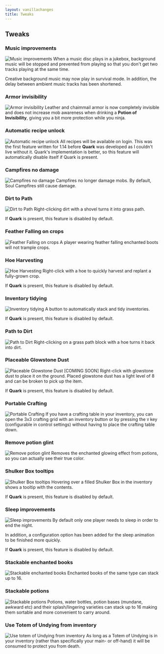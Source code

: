 ```yaml
---
layout: vanillachanges
title: Tweaks
---
```


## Tweaks

### Music improvements
![Music improvements](https://i.postimg.cc/Kc9PBt5b/Records-stop-background-music.png)
When a music disc plays in a jukebox, background music will be stopped and prevented from playing so that you don't get two tracks playing at the same time.

Creative background music may now play in survival mode.  In addition, the delay between ambient music tracks has been shortened.

### Armor invisibility
![Armor invisibility](https://i.postimg.cc/K83DZ4B2/Leather-armor-invisibility.png)
Leather and chaimmail armor is now completely invisible and does not increase mob awareness when drinking a **Potion of Invisibility**, giving you a bit more protection while you ninja.

### Automatic recipe unlock
![Automatic recipe unlock](https://i.postimg.cc/cLk2zKZG/Automatic-recipe-unlock.png)
All recipes will be available on login.  This was the first feature written for 1.14 before **Quark** was developed as I couldn't live without it.  Quark's implementation is better, so this feature will automatically disable itself if Quark is present. 

### Campfires no damage
![Campfires no damage]()
Campfires no longer damage mobs.
By default, Soul Campfires still cause damage.

### Dirt to Path
![Dirt to Path]()
Right-clicking dirt with a shovel turns it into grass path.

If **Quark** is present, this feature is disabled by default.

### Feather Falling on crops
![Feather Falling on crops]()
A player wearing feather falling enchanted boots will not trample crops.

### Hoe Harvesting
![Hoe Harvesting]()
Right-click with a hoe to quickly harvest and replant a fully-grown crop.

If **Quark** is present, this feature is disabled by default.

### Inventory tidying
![Inventory tidying]()
A button to automatically stack and tidy inventories.

If **Quark** is present, this feature is disabled by default.

### Path to Dirt
![Path to Dirt]()
Right-clicking on a grass path block with a hoe turns it back into dirt.

### Placeable Glowstone Dust
![Placeable Glowstone Dust]()
[COMING SOON] Right-click with glowstone dust to place it on the ground.  Placed glowstone dust has a light level of 8 and can be broken to pick up the item.

If **Quark** is present, this feature is disabled by default.

### Portable Crafting
![Portable Crafting]()
If you have a crafting table in your inventory, you can open the 3x3 crafting grid with an inventory button or by pressing the `V` key (configurable in control settings) without having to place the crafting table down.

### Remove potion glint
![Remove potion glint](https://i.postimg.cc/c153r0s4/Remove-potion-glint.png)
Removes the enchanted glowing effect from potions, so you can actually see their true color.

### Shulker Box tooltips
![Shulker Box tooltips]()
Hovering over a filled Shulker Box in the inventory shows a tooltip with the contents.

If **Quark** is present, this feature is disabled by default.

### Sleep improvements
![Sleep improvements]()
By default only one player needs to sleep in order to end the night.

In addition, a configuration option has been added for the sleep animation to be finished more quickly.

If **Quark** is present, this feature is disabled by default.

### Stackable enchanted books
![Stackable enchanted books]()
Enchanted books of the same type can stack up to 16.

### Stackable potions
![Stackable potions](https://i.postimg.cc/zvMHMSdR/Stackable-potions.png)
Potions, water bottles, potion bases (mundane, awkward etc) and their splash/lingering varieties can stack up to 16 making them sortable and more convenient to carry around.

### Use Totem of Undying from inventory
![Use totem of Undying from inventory](https://i.postimg.cc/3wB47HSh/Use-totem-from-inventory.png)
As long as a Totem of Undying is in your inventory (rather than specifically your main- or off-hand) it will be consumed to protect you from death.